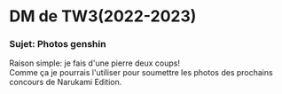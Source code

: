 # DM de TW3(2022-2023)
### Sujet: Photos genshin
Raison simple: je fais d'une pierre deux coups!\
Comme ça je pourrais l'utiliser pour soumettre les photos des prochains concours de Narukami Edition.